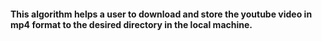 <h4>This algorithm helps a user to download and store the youtube video in mp4 format to the desired directory in the local machine. </h4>

